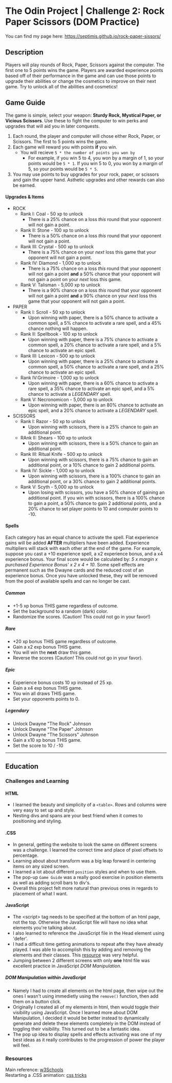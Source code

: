 # The Odin Project | Challenge 2: Rock Paper Scissors (DOM Practice)
You can find my page here: https://septimis.github.io/rock-paper-sissors/

## Description
Players will play rounds of Rock, Paper, Scissors against the computer.  The first one to 5 points wins the game.  Players are awarded experience points based off of their performance in the game and can use those points to upgrade their abilities or change the cosmetics to improve on their next game.  Try to unlock all of the abilities and cosmetics!  


## Game Guide
The game is simple, select your weapon: <b>Sturdy Rock, Mystical Paper, or Vicious Scissors</b>.  Use these to fight the computer to win perks and upgrades that will aid you in later conquests.

1. Each round, the player and computer will chose either Rock, Paper, or Scissors.  The first to 5 points wins the game.
1. Each game will reward you with points **if** you win.
    - You will recieve `5 * the number of points you won by`
        - For example, if you win 5 to 4, you won by a margin of 1, so your points would be `5 * 1`.  If you win 5 to 0, you won by a margin of 5, so your points would be `5 * 5`.
1. You may use points to buy upgrades for your rock, paper, or scissors and gain the upper hand.  Asthetic upgrades and other rewards can also be earned.
#### Upgrades & Items
-   ROCK
    - Rank I: Coal - 50 xp to unlock
        - There is a 25% chance on a loss *this* round that your opponent will not gain a point. 
    - Rank II: Stone - 100 xp to unlock
        - There is a 50% chance on a loss *this* round that your opponent will not gain a point.
    - Rank III: Crystal - 500 xp to unlock
        - There is a 75% chance on your *next* loss this game that your opponent will not gain a point.
    - Rank IV: Diamond - 1,000 xp to unlock
        - There is a 75% chance on a loss *this* round that your opponent will not gain a point **and** a 50% chance that your opponent will not gain a point on your *next* loss this game.
    - Rank V: Talisman - 5,000 xp to unlock
        - There is a 90% chance on a loss *this* round that your opponent will not gain a point **and** a 90% chance on your *next* loss this game that your opponent will not gain a point.
- PAPER
    - Rank I: Scroll - 50 xp to unlock
        - Upon winning with paper, there is a 50% chance to activate a common spell, a 5% chance to activate a rare spell, and a 45% chance nothing will happen.
    - Rank II: Spellbook - 100 xp to unlock
        - Upon winning with paper, there is a 75% chance to activate a common spell, a 20% chance to activate a rare spell, and a 5% chance to activate an epic spell.
    - Rank III: Lexicon - 500 xp to unlock
        - Upon winning with paper, there is a 25% chance to activate a common spell, a 50% chance to activate a rare spell, and a 25% chance to activate an epic spell.
    - Rank IV:Grimoire - 1,000 xp to unlock
        - Upon winning with paper, there is a 60% chance to activate a rare spell, a 35% chance to activate an epic spell, and a 5% chance to activate a *LEGENDARY* spell.
    - Rank V: Necronomicon - 5,000 xp to unlock
        - Upon winning with paper, there is an 80% chance to activate an epic spell, and a 20% chance to activate a *LEGENDARY* spell.
- SCISSORS
    - Rank I: Razor - 50 xp to unlock
        - Upon winning with scissors, there is a 25% chance to gain an additional point.
    - RAnk II: Shears - 100 xp to unlock
        - Upon winning with scissors, there is a 50% chance to gain an additional point.
    - Rank III: Ritual Knife - 500 xp to unlock
        - Upon winning with scissors, there is a 75% chance to gain an additional point, or a 10% chance to gain 2 additional points.
    - Rank IV: Sickle - 1,000 xp to unlock
        - Upon winning with scissors, there is a 100% chance to gain an additional point, or a 30% chance to gain 2 additional points.
    - Rank V: Scyth - 5,000 xp to unlock
        - Upon losing with scissors, you have a 50% chance of gaining an additional point.  If you win with scissors, there is a 100% chance to gain a point, a 50% chance to gain 2 additional points, and a 20% chance to set player points to 10 and computer points to -10.
#### Spells
Each category has an equal chance to activate the spell.  Flat experience gains will be added **AFTER** multipliers have been added.  Experience multipliers will stack with each other at the end of the game.  For example, suppose you cast a +10 experience spell, a x2 experience bonus, and a x4 experience bonus.  Your final score would be calculated by: *5 x margin x purchased Experience Bonus' x 2 x 4 + 10*.  Some spell effects are permanent such as the Dwayne cards and the reduced cost of an experience bonus.  Once you have unlocked these, they will be removed from the pool of available spells and can no longer be cast.
##### Common
 - +1-5 xp bonus THIS game regardless of outcome.
 - Set the background to a random (dark) color.
 - Randomize the scores. (Caution!  This could not go in your favor!)
##### Rare
 - +20 xp bonus THIS game regardless of outcome.
 - Gain a x2 exp bonus THIS game.
 - You will win the **next** draw this game.
 - Reverse the scores (Caution!  This could not go in your favor).
##### Epic
 - Experience bonus costs 10 xp instead of 25 xp.
 - Gain a x4 exp bonus THIS game.
 - You win all draws THIS game.
 - Set your opponents points to 0.
##### Legendary
 - Unlock Dwayne "The Rock" Johnson
 - Unlock Dwayne "The Paper" Johnson
 - Unlock Dwayne "The Scissors" Johnson
 - Gain a x10 xp bonus THIS game.
 - Set the score to 10 / -10
---
## Education

### Challenges and Learning
#### HTML
 - I learned the beauty and simplicity of a `<table>`.  Rows and columns were very easy to set up and style.
 - Nesting divs and spans are your best friend when it comes to positioning and styling.
#### .CSS
 - In general, getting the website to look the same on different screens was a challenge.  I learned the correct time and place of pixel offsets to percentage.
 - Learning about about transform was a big leap forward in centering items on any sized screen.
 - I learned a lot about different `position` styles and when to use them.
 - The pop-up `Game Guide` was a really good exercise in position elements as well as adding scroll bars to div's.
 - Overall this project felt more natural than previous ones in regards to placement of what I want.
#### JavaScript
- The \<script> tag needs to be specified at the bottom of an html page, not the top.  Otherwise the JavaScript file will have no idea what elements you're talking about.
- I also learned to reference the JavaScript file in the Head element using 'defer'.
- I had a difficult time getting animations to repeat afte they have already played.  I was able to accomplish this by adding and removing the elements and their classes. This [resource](https://css-tricks.com/restart-css-animation/) was very helpful.
- Jumping between 2 different screens with only **one** html file was excellent practice in JavaScript *DOM Manipulation*.

##### DOM Manipulation within JavaScript
- Namely I had to create all elements on the html page, then wipe out the ones I wasn't using immedietly using the `remove()` function, then add them on a button click.
- Originally I created all of my elements in html, then would toggle their visibility using JavaScript.  Once I learned more about DOM Manipulation, I decided it would be better instead to dynamically generate and delete these elements completely in the DOM instead of toggling their visibility.  This turned out to be a fantastic idea.
- The pop up idea to display spells and effects activating was one of my best ideas as it really contributes to the progression of power the player will feel. 

### Resources
Main reference: [w3Schools](https://www.w3schools.com/) \
Restarting a .CSS animation: [css tricks](https://css-tricks.com/restart-css-animation/)